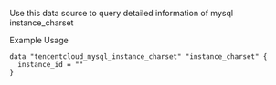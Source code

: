 Use this data source to query detailed information of mysql instance_charset

Example Usage

```hcl
data "tencentcloud_mysql_instance_charset" "instance_charset" {
  instance_id = ""
}
```